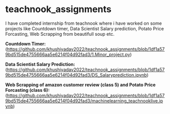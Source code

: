 # teachnook_assignments
I have completed internship from teachnook where i have worked on some projects like Countdown timer, Data Scientist Salary prediction, Potato Price Forcasting, Web Scrapping from beautifull soup etc.

**Countdown Timer:** (https://github.com/khushiyadav2022/teachnook_assignments/blob/1df1a579bd515de4755666aa5e6214f04d92fad3/1.Minor_project.py)

**Data Scientist Salary Prediction:**
(https://github.com/khushiyadav2022/teachnook_assignments/blob/1df1a579bd515de4755666aa5e6214f04d92fad3/DS_Salaryprediction.ipynb)

**Web Scrapping of amazon customer review (class 5) and Potato Price Forcasting (class 6):**
(https://github.com/khushiyadav2022/teachnook_assignments/blob/1df1a579bd515de4755666aa5e6214f04d92fad3/machinelearning_teachnooklive.ipynb)



